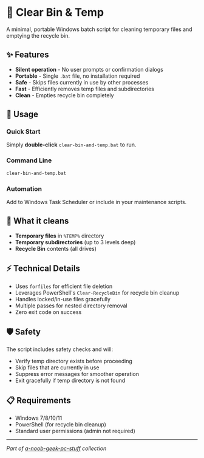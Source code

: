 # 🧹 Clear Bin & Temp

A minimal, portable Windows batch script for cleaning temporary files and emptying the recycle bin.

## ✨ Features

- **Silent operation** - No user prompts or confirmation dialogs
- **Portable** - Single `.bat` file, no installation required
- **Safe** - Skips files currently in use by other processes
- **Fast** - Efficiently removes temp files and subdirectories
- **Clean** - Empties recycle bin completely

## 🚀 Usage

### Quick Start
Simply **double-click** `clear-bin-and-temp.bat` to run.

### Command Line
```cmd
clear-bin-and-temp.bat
```

### Automation
Add to Windows Task Scheduler or include in your maintenance scripts.

## 📂 What it cleans

- **Temporary files** in `%TEMP%` directory
- **Temporary subdirectories** (up to 3 levels deep)
- **Recycle Bin** contents (all drives)

## ⚡ Technical Details

- Uses `forfiles` for efficient file deletion
- Leverages PowerShell's `Clear-RecycleBin` for recycle bin cleanup
- Handles locked/in-use files gracefully
- Multiple passes for nested directory removal
- Zero exit code on success

## 🛡️ Safety

The script includes safety checks and will:
- Verify temp directory exists before proceeding
- Skip files that are currently in use
- Suppress error messages for smoother operation
- Exit gracefully if temp directory is not found

## 📋 Requirements

- Windows 7/8/10/11
- PowerShell (for recycle bin cleanup)
- Standard user permissions (admin not required)

---

*Part of [a-noob-geek-pc-stuff](https://github.com/rishabhkrmahato/a-noob-geek-pc-stuff) collection*